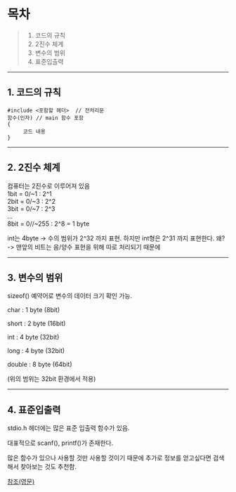 # 목차
> 1. 코드의 규칙
> 2. 2진수 체계
> 3. 변수의 범위
> 4. 표준입출력

- - -

## 1. 코드의 규칙
```
#include <포함할 헤더>  // 전처리문 
함수(인자) // main 함수 포함
{
     코드 내용 
} 
```

- - -

## 2. 2진수 체계
컴퓨터는 2진수로 이루어져 있음   
1bit = 0/~1 : 2^1   
2bit = 0/~3 : 2^2   
3bit = 0/~7 : 2^3   
...   
8bit = 0//~255 : 2^8 = 1 byte   

int는 4byte -> 수의 범위가 2^32 까지 표현.
하지만 int형은 2^31 까지 표현한다.
왜? -> 맨앞의 비트는 음/양수 표현을 위해 따로 처리되기 때문에

- - -

## 3. 변수의 범위

sizeof() 예약어로 변수의 데이터 크기 확인 가능.

char : 1 byte (8bit)

short : 2 byte (16bit)

int : 4 byte (32bit)

long : 4 byte (32bit)

double : 8 byte (64bit)

(위의 범위는 32bit 환경에서 적용)

- - -

## 4. 표준입출력

stdio.h 헤더에는 많은 표준 입출력 함수가 있음.

대표적으로 scanf(), printf()가 존재한다.

많은 함수가 있으나 사용할 것만 사용할 것이기 때문에 추가로 정보를 얻고싶다면 검색해서 찾아보는 것도 추천함.   



[참조(영문)](https://en.cppreference.com/w/c/io)
